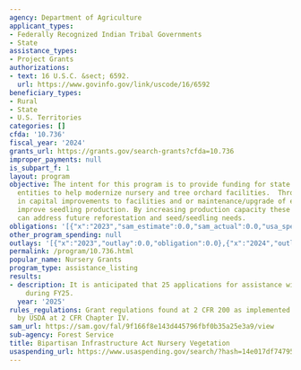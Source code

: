 ```yaml
---
agency: Department of Agriculture
applicant_types:
- Federally Recognized Indian Tribal Governments
- State
assistance_types:
- Project Grants
authorizations:
- text: 16 U.S.C. &sect; 6592.
  url: https://www.govinfo.gov/link/uscode/16/6592
beneficiary_types:
- Rural
- State
- U.S. Territories
categories: []
cfda: '10.736'
fiscal_year: '2024'
grants_url: https://grants.gov/search-grants?cfda=10.736
improper_payments: null
is_subpart_f: 1
layout: program
objective: The intent for this program is to provide funding for state and tribal
  entities to help modernize nursery and tree orchard facilities.  Through investments
  in capital improvements to facilities and or maintenance/upgrade of equipment can
  improve seedling production. By increasing production capacity these facilities
  can address future reforestation and seed/seedling needs.
obligations: '[{"x":"2023","sam_estimate":0.0,"sam_actual":0.0,"usa_spending_actual":0.0},{"x":"2024","sam_estimate":0.0,"sam_actual":106000.0,"usa_spending_actual":106000.0},{"x":"2025","sam_estimate":0.0,"sam_actual":10000000.0,"usa_spending_actual":4304000.0}]'
other_program_spending: null
outlays: '[{"x":"2023","outlay":0.0,"obligation":0.0},{"x":"2024","outlay":44760.26,"obligation":500000.0},{"x":"2025","outlay":0.0,"obligation":3910000.0}]'
permalink: /program/10.736.html
popular_name: Nursery Grants
program_type: assistance_listing
results:
- description: It is anticipated that 25 applications for assistance will be received
    during FY25.
  year: '2025'
rules_regulations: Grant regulations found at 2 CFR 200 as implemented and supplemented
  by USDA at 2 CFR Chapter IV.
sam_url: https://sam.gov/fal/9f166f8e143d445796fbf0b35a25e3a9/view
sub-agency: Forest Service
title: Bipartisan Infrastructure Act Nursery Vegetation
usaspending_url: https://www.usaspending.gov/search/?hash=14e017df74795be7b1293a9c94b74754
---
```

